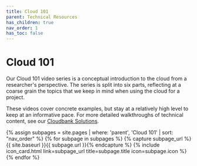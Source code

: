 ```yaml
---
title: Cloud 101
parent: Technical Resources
has_children: true
nav_order: 1
has_toc: false
---
```


# Cloud 101

Our Cloud 101 video series is a conceptual introduction to the cloud from a researcher's perspective. The series is split into six parts, reflecting at a coarse grain the topics that we keep in mind when using the cloud for a project.

These videos cover concrete examples, but stay at a relatively high level to keep at an informative pace. For more detailed walkthroughs of technical content, see our [Cloudbank Solutions](../solutions).

<div class="card-bin" markdown="0">
{% assign subpages = site.pages | where: 'parent', 'Cloud 101' | sort: "nav_order" %}
{% for subpage in subpages %}
    {% capture subpage_url %}{{ site.baseurl }}{{ subpage.url }}{% endcapture %}
    {% include icon_card.html
        link=subpage_url
        title=subpage.title
        icon=subpage.icon %}   
{% endfor %}
</div>
